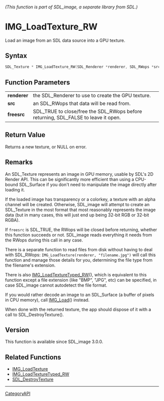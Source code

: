 ###### (This function is part of SDL_image, a separate library from SDL.)
# IMG_LoadTexture_RW

Load an image from an SDL data source into a GPU texture.

## Syntax

```c
SDL_Texture * IMG_LoadTexture_RW(SDL_Renderer *renderer, SDL_RWops *src, SDL_bool freesrc);

```

## Function Parameters

|                  |                                                                                    |
| ---------------- | ---------------------------------------------------------------------------------- |
| **renderer**     | the SDL_Renderer to use to create the GPU texture.                                 |
| **src**          | an SDL_RWops that data will be read from.                                          |
| **freesrc**      | SDL_TRUE to close/free the SDL_RWops before returning, SDL_FALSE to leave it open. |

## Return Value

Returns a new texture, or NULL on error.

## Remarks

An SDL_Texture represents an image in GPU memory, usable by SDL's 2D Render
API. This can be significantly more efficient than using a CPU-bound
SDL_Surface if you don't need to manipulate the image directly after
loading it.

If the loaded image has transparency or a colorkey, a texture with an alpha
channel will be created. Otherwise, SDL_image will attempt to create an
SDL_Texture in the most format that most reasonably represents the image
data (but in many cases, this will just end up being 32-bit RGB or 32-bit
RGBA).

If `freesrc` is SDL_TRUE, the RWops will be closed before returning,
whether this function succeeds or not. SDL_image reads everything it needs
from the RWops during this call in any case.

There is a separate function to read files from disk without having to deal
with SDL_RWops: `IMG_LoadTexture(renderer, "filename.jpg")` will call this
function and manage those details for you, determining the file type from
the filename's extension.

There is also [IMG_LoadTextureTyped_RW](IMG_LoadTextureTyped_RW)(), which
is equivalent to this function except a file extension (like "BMP", "JPG",
etc) can be specified, in case SDL_image cannot autodetect the file format.

If you would rather decode an image to an SDL_Surface (a buffer of pixels
in CPU memory), call [IMG_Load](IMG_Load)() instead.

When done with the returned texture, the app should dispose of it with a
call to SDL_DestroyTexture().

## Version

This function is available since SDL_image 3.0.0.

## Related Functions

* [IMG_LoadTexture](IMG_LoadTexture)
* [IMG_LoadTextureTyped_RW](IMG_LoadTextureTyped_RW)
* [SDL_DestroyTexture](SDL_DestroyTexture)

----
[CategoryAPI](CategoryAPI)

